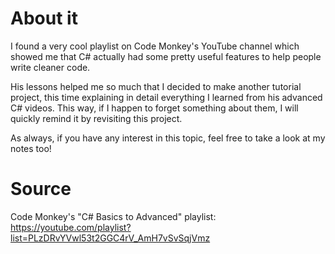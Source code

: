 # About it

I found a very cool playlist on Code Monkey's YouTube channel which showed me that C# actually had some pretty useful features to help people write cleaner code.

His lessons helped me so much that I decided to make another tutorial project, this time explaining in detail everything I learned from his advanced C# videos. This way, if I happen to forget something about them, I will quickly remind it by revisiting this project.

As always, if you have any interest in this topic, feel free to take a look at my notes too!

# Source

Code Monkey's "C# Basics to Advanced" playlist: https://youtube.com/playlist?list=PLzDRvYVwl53t2GGC4rV_AmH7vSvSqjVmz
